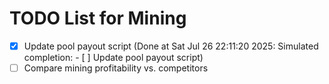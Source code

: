 # TODO List for Mining

- [x] Update pool payout script  (Done at Sat Jul 26 22:11:20 2025: Simulated completion: - [ ] Update pool payout script)
- [ ] Compare mining profitability vs. competitors